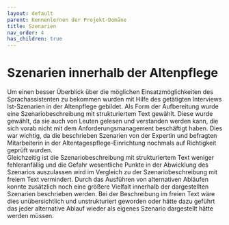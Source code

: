 ```yaml
---
layout: default
parent: Kennenlernen der Projekt-Domäne
title: Szenarien
nav_order: 4
has_children: true
---
```



# Szenarien innerhalb der Altenpflege
Um einen besser Überblick über die möglichen Einsatzmöglichkeiten des Sprachassistenten zu bekommen wurden mit Hilfe des getätigten Interviews Ist-Szenarien in der Altenpflege gebildet. Als Form der Aufbereitung wurde eine Szenariobeschreibung mit strukturiertem Text gewählt. Diese wurde gewählt, da sie auch von Leuten gelesen und verstanden werden kann, die sich vorab nicht mit dem Anforderungsmanagement beschäftigt haben. Dies war wichtig, da die beschrieben Szenarien von der Expertin und befragten Mitarbeiterin in der Altentagespflege-Einrichtung nochmals auf Richtigkeit geprüft wurden.<br/> Gleichzeitig ist die Szenariobeschreibung mit strukturiertem Text weniger fehleranfällig und die Gefahr wesentliche Punkte in der Abwicklung des Szenarios auszulassen wird im Vergleich zu der Szenariobeschreibung mit freiem Text vermindert. Durch das Ausführen von alternativen Abläufen konnte zusätzlich noch eine größere Vielfalt innerhalb der dargestellten Szenarien beschrieben werden. Bei der Beschreibung im freien Text wäre dies unübersichtlich und unstrukturiert geworden oder hätte dazu geführt das jeder alternative Ablauf wieder als eigenes Szenario dargestellt hätte werden müssen. 